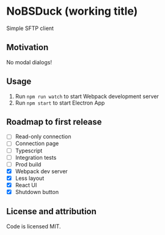NoBSDuck (working title)
========

Simple SFTP client

## Motivation

No modal dialogs!

## Usage

1. Run `npm run watch` to start Webpack development server
2. Run `npm start` to start Electron App

## Roadmap to first release

- [ ] Read-only connection
- [ ] Connection page
- [ ] Typescript
- [ ] Integration tests
- [ ] Prod build
- [x] Webpack dev server
- [x] Less layout
- [x] React UI
- [x] Shutdown button

## License and attribution

Code is licensed MIT.